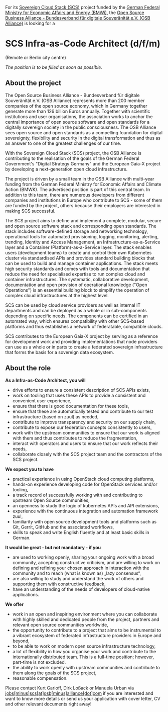 For its [Sovereign Cloud Stack (SCS)](https://scs.community/)
project funded by the [German Federal Ministry for Economic Affairs and Energy (BMWi)](https://bmwi.de/), the
[Open Source Business Alliance - Bundesverband für digitale Souveränität e.V. (OSB Alliance)](https://osb-alliance.de/)
is looking for a
# SCS Infra-as-Code Architect (d/f/m)
(Remote or Berlin city centre)

*The position is to be filled as soon as possible.*

## About the project

The Open Source Business Alliance - Bundesverband für digitale Souveränität
e.V. (OSB Alliance) represents more than 200 member companies of the open
source economy, which in Germany together generate more than 126 billion Euros
annually. Together with scientific institutions and user organisations, the
association works to anchor the central importance of open source software and
open standards for a digitally sovereign society in the public consciousness.
The OSB Alliance sees open source and open standards as a compelling foundation
for digital sovereignty, flexibility and security in the digital transformation
and thus as an answer to one of the greatest challenges of our time.

With the Sovereign Cloud Stack (SCS) project, the OSB Alliance is contributing
to the realisation of the goals of the German Federal Government's "Digital
Strategy Germany" and the European Gaia-X project by developing a
next-generation open cloud infrastructure.

The project is driven by a small team in the OSB Alliance with multi-year
funding from the German Federal Ministry for Economic Affairs and Climate
Action (BMWK). The advertised position is part of this central team. In
addition to this team, there are numerous developers from different companies
and institutions in Europe who contribute to SCS - some of them are funded by
the project, others because their employers are interested in making SCS
successful.

The SCS project aims to define and implement a complete, modular, secure and
open source software stack and corresponding open standards. The stack includes
software-defined storage and networking technology, operational tools for
automated provisioning, logging, monitoring, alerting, trending, Identity and
Access Management, an Infrastructure-as-a-Service layer and a Container
(Platform)-as-a-Service layer. The stack enables users (development teams) to
create and control their own Kubernetes cluster via standardised APIs and
provides standard building blocks that can be used to build and manage
container applications. The stack meets high security standards and comes with
tools and documentation that reduce the need for specialised expertise to run
complex cloud and container infrastructures. The systematic, collaborative
development, documentation and open provision of operational knowledge ("Open
Operations") is an essential building block to simplify the operation of
complex cloud infrastructures at the highest level.

SCS can be used by cloud service providers as well as internal IT departments
and can be deployed as a whole or in sub-components depending on specific
needs. The components can be certified in an automated way, which ensures
compatibility with other SCS-based platforms and thus establishes a network of
federatable, compatible clouds. 

SCS contributes to the European Gaia-X project by serving as a reference for
development work and providing implementations that node providers can use as a
whole or in parts to create a federated sovereign infrastructure that forms the
basis for a sovereign data ecosystem.

## About the role

**As a Infra-as-Code Architect, you will**

* drive efforts to ensure a consistent description of SCS APIs exists,
* work on tooling that uses these APIs to provide a consistent and convenient user experience,
* ensure that there is good documentation for these tools,
* ensure that these are automatically tested and contribute to our test infrastructure (based on zuul) as needed,
* contribute to improve transparency and security on our supply chain,
* contribute to expose our federation concepts consistently to users,
* work with the upstream communities to ensure that our work is aligned with them and thus contributes to reduce the fragmentation,
* interact with operators and users to ensure that our work reflects their needs,
* collaborate closely with the SCS project team and the contractors of the SCS project.

**We expect you to have**

* practical experience in using OpenStack cloud computing platforms,
* hands-on experience developing code for OpenStack services and/or tooling,
* a track record of successfully working with and contributing to upstream Open Source communities,
* an openness to study the logic of kubernetes APIs and API extensions,
* experience with the continuous integration and automation framework zuul,
* familiarity with open source development tools and platforms such as Git, Gerrit, GitHub and the associated workflows,
* skills to speak and write English fluently and at least basic skills in German.

**It would be great - but not mandatory - if you**

* are used to working openly, sharing your ongoing work with a broad community, accepting constructive criticism, and are willing to work on defining and refining your chosen approach in interaction with the community and to reach (what is known as) „lazy consensus“,
* are also willing to study and understand the work of others and supporting them with constructive feedback,
* have an understanding of the needs of developers of cloud-native applications.

**We offer**

* work in an open and inspiring environment where you can collaborate with highly skilled and dedicated people from the project, partners and relevant open source communities worldwide,
* the opportunity to contribute to a project that aims to be instrumental to a vibrant ecosystem of federated infrastructure providers in Europe and beyond,
* to be able to work on modern open source infrastructure technology,
* a lot of flexibility in how you organise your work and contribute to the internationally distributed team. This is a full-time position; however, part-time is not excluded.
* the ability to work openly with upstream communities and contribute to them along the goals of the SCS project,
* reasonable compensation.

Please contact Kurt Garloff, Dirk Loßack or Manuela Urban via
[jobs[minus]scs[at]osb[minus]alliance[dot]com](mailto:jobs-scs@osb-alliance.com) if you are interested and want to know more details or send us your application with cover letter, CV and other relevant documents right away!
